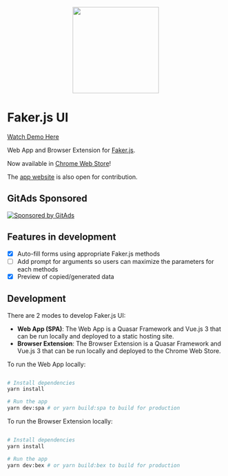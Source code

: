 <p align="center"><img width="200px" src="./faker-js-ui-logo.png"></p>

# Faker.js UI

[Watch Demo Here](https://youtu.be/QYoqCh-wj_Q)

Web App and Browser Extension for [Faker.js](https://fakerjs.dev/).

Now available in [Chrome Web Store](https://chrome.google.com/webstore/detail/fakerjs-ui/onahjokmphbfmdihclgeehajfnpkpaja)!

The [app website](https://github.com/jofftiquez/fakerjsui.com) is also open for contribution.

## GitAds Sponsored
[![Sponsored by GitAds](https://gitads.dev/v1/ad-serve?source=jofftiquez/faker-js-ui@github)](https://gitads.dev/v1/ad-track?source=jofftiquez/faker-js-ui@github)

## Features in development

- [X] Auto-fill forms using appropriate Faker.js methods
- [ ] Add prompt for arguments so users can maximize the parameters for each methods
- [X] Preview of copied/generated data

## Development

There are 2 modes to develop Faker.js UI:
- **Web App (SPA)**: The Web App is a Quasar Framework and Vue.js 3 that can be run locally and deployed to a static hosting site.
- **Browser Extension**: The Browser Extension is a Quasar Framework and Vue.js 3 that can be run locally and deployed to the Chrome Web Store.

To run the Web App locally:

```bash

# Install dependencies
yarn install

# Run the app
yarn dev:spa # or yarn build:spa to build for production

```

To run the Browser Extension locally:

```bash

# Install dependencies
yarn install

# Run the app
yarn dev:bex # or yarn build:bex to build for production

```

<!-- GitAds-Verify: 7459IOQGRJ65FIXT5MUEC5BSW38J216Z -->
